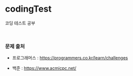 # codingTest

코딩 테스트 공부

<br>

### 문제 출처 

* 프로그래머스 : https://programmers.co.kr/learn/challenges

* 백준 : https://www.acmicpc.net/
